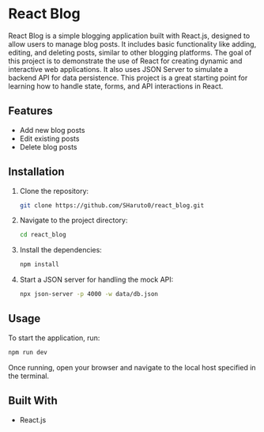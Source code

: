 # React Blog

React Blog is a simple blogging application built with React.js, designed to allow users to manage blog posts. It includes basic functionality like adding, editing, and deleting posts, similar to other blogging platforms. The goal of this project is to demonstrate the use of React for creating dynamic and interactive web applications. It also uses JSON Server to simulate a backend API for data persistence. This project is a great starting point for learning how to handle state, forms, and API interactions in React.

## Features
- Add new blog posts
- Edit existing posts
- Delete blog posts

## Installation

1. Clone the repository:
   ```bash
   git clone https://github.com/SHaruto0/react_blog.git
   ```
2. Navigate to the project directory:
   ```bash
   cd react_blog
   ```
3. Install the dependencies:
   ```bash
   npm install
   ```
4. Start a JSON server for handling the mock API:
   ```bash
   npx json-server -p 4000 -w data/db.json
   ```

## Usage
To start the application, run:
```bash
npm run dev
```

Once running, open your browser and navigate to the local host specified in the terminal.

## Built With
- React.js
